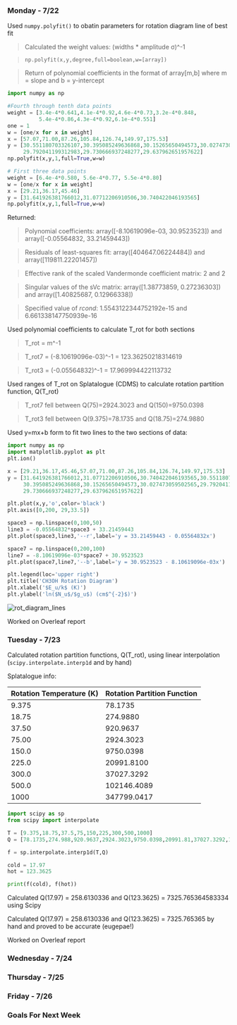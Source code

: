 ### Monday - 7/22

Used `numpy.polyfit()` to obatin parameters for rotation diagram line of best fit
> Calculated the weight values: (widths * amplitude σ)^-1 

> `np.polyfit(x,y,degree,full=boolean,w=[array])`

> Return of polynomial coefficients in the format of array[m,b] where m = slope and b = y-intercept

```python
import numpy as np

#Fourth through tenth data points
weight = [3.4e-4*0.641,4.1e-4*0.92,4.6e-4*0.73,3.2e-4*0.848,
          5.4e-4*0.86,4.3e-4*0.92,6.1e-4*0.551]
one = 1
w = [one/x for x in weight]
x = [57.07,71.00,87.26,105.84,126.74,149.97,175.53]
y = [30.551180703326107,30.395085249636868,30.15265650494573,30.027473059502565,
     29.792041199312983,29.730666937248277,29.637962651957622]
np.polyfit(x,y,1,full=True,w=w)

# First three data points
weight = [6.4e-4*0.580, 5.6e-4*0.77, 5.5e-4*0.80]
w = [one/x for x in weight]
x = [29.21,36.17,45.46]
y = [31.641926381766012,31.07712206910506,30.740422046193565] 
np.polyfit(x,y,1,full=True,w=w)
```

Returned:
> Polynomial coefficients: array([-8.10619096e-03, 30.9523523]) and array([-0.05564832, 33.21459443])

> Residuals of least-squares fit: array([404647.06224484]) and array([119811.22201457])

> Effective rank of the scaled Vandermonde coefficient matrix: 2 and 2

> Singular values of the sVc matrix: array([1.38773859, 0.27236303]) and array([1.40825687, 0.12966338])

> Specified value of *rcond*: 1.5543122344752192e-15 and 6.661338147750939e-16 

Used polynomial coefficients to calculate T_rot for both sections 
> T_rot = m^-1

> T_rot7 = (-8.10619096e-03)^-1 = 123.36250218314619

> T_rot3 = (-0.05564832)^-1 = 17.969994422113732

Used ranges of T_rot on Splatalogue (CDMS) to calculate rotation partition function, Q(T_rot)
> T_rot7 fell between Q(75)=2924.3023 and Q(150)=9750.0398

> T_rot3 fell between Q(9.375)=78.1735 and Q(18.75)=274.9880 

Used y=mx+b form to fit two lines to the two sections of data:

```python
import numpy as np
import matplotlib.pyplot as plt
plt.ion()

x = [29.21,36.17,45.46,57.07,71.00,87.26,105.84,126.74,149.97,175.53]
y = [31.641926381766012,31.07712206910506,30.740422046193565,30.551180703326107,
     30.395085249636868,30.15265650494573,30.027473059502565,29.792041199312983,
     29.730666937248277,29.637962651957622]

plt.plot(x,y,'o',color='black')
plt.axis([0,200, 29,33.5])

space3 = np.linspace(0,100,50)
line3 = -0.05564832*space3 + 33.21459443
plt.plot(space3,line3,'--r',label='y = 33.21459443 - 0.05564832x')

space7 = np.linspace(0,200,100)
line7 = -8.10619096e-03*space7 + 30.9523523
plt.plot(space7,line7,'--b',label='y = 30.9523523 - 8.10619096e-03x')

plt.legend(loc='upper right')
plt.title('CH3OH Rotation Diagram')
plt.xlabel('$E_u/k$ (K)')
plt.ylabel('ln($N_u$/$g_u$) (cm$^{-2}$)')
```

![rot_diagram_lines](https://user-images.githubusercontent.com/23585856/61669706-3aa1c000-ac9e-11e9-9647-705f7739c4c0.png)

Worked on Overleaf report 

### Tuesday - 7/23

Calculated rotation partition functions, Q(T_rot), using linear interpolation (`scipy.interpolate.interp1d` and by hand) 

Splatalogue info:

Rotation Temperature (K) | Rotation Partition Function
---|---
9.375 | 78.1735
18.75 | 274.9880
37.50 | 920.9637
75.00 | 2924.3023
150.0 | 9750.0398
225.0 | 20991.8100
300.0 | 37027.3292
500.0 | 102146.4089
1000 | 347799.0417

```python
import scipy as sp
from scipy import interpolate

T = [9.375,18.75,37.5,75,150,225,300,500,1000]
Q = [78.1735,274.988,920.9637,2924.3023,9750.0398,20991.81,37027.3292,102146.4089,347799.0417]

f = sp.interpolate.interp1d(T,Q)

cold = 17.97
hot = 123.3625

print(f(cold), f(hot))
```

Calculated Q(17.97) = 258.6130336 and Q(123.3625) = 7325.765364583334 using Scipy

Calculated Q(17.97) = 258.6130336 and Q(123.3625) = 7325.765365 by hand and proved to be accurate (eugepae!)

Worked on Overleaf report 

### Wednesday - 7/24 



### Thursday - 7/25



### Friday - 7/26



### Goals For Next Week 

